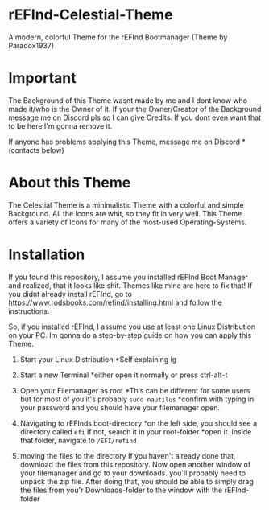 # rEFInd-Celestial-Theme
A modern, colorful Theme for the rEFInd Bootmanager (Theme by Paradox1937)



# Important
The Background of this Theme wasnt made by me and I dont know who made it/who is the Owner of it.
If your the Owner/Creator of the Background message me on Discord pls so I can give Credits.
If you dont even want that to be here I'm gonna remove it.

If anyone has problems applying this Theme, message me on Discord *(contacts below)



# About this Theme
The Celestial Theme is a minimalistic Theme with a colorful and simple Background. All the Icons are
whit, so they fit in very well. This Theme offers a variety of Icons for many of the most-used 
Operating-Systems. 



# Installation
If you found this repository, I assume you installed rEFInd Boot Manager and realized, that it
looks like shit. Themes like mine are here to fix that!
If you didnt already install rEFInd, go to https://www.rodsbooks.com/refind/installing.html
and follow the instructions.

So, if you installed rEFInd, I assume you use at least one Linux Distribution on your PC.
Im gonna do a step-by-step guide on how you can apply this Theme.

1. Start your Linux Distribution
*Self explaining ig

2. Start a new Terminal
*either open it normally or press ctrl-alt-t  

3. Open your Filemanager as root
*This can be different for some users but for most of you it's probably
`sudo nautilus`
*confirm with typing in your password and you should have your filemanager open.

4. Navigating to rEFInds boot-directory
*on the left side, you should see a directory called `efi` If not, search it in your root-folder
*open it. Inside that folder, navigate to `/EFI/refind`

5. moving the files to the directory
If you haven't already done that, download the files from this repository. 
Now open another window of your filemanager and go to your downloads. you'll probably need to unpack the zip file.
After doing that, you should be able to simply drag the files from you'r Downloads-folder to the window with the 
rEFInd-folder
